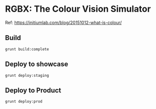 # RGBX: The Colour Vision Simulator

Ref: https://initiumlab.com/blog/20151012-what-is-colour/


## Build

    grunt build:complete
    
## Deploy to showcase

    grunt deploy:staging
    
## Deploy to Product

    grunt deploy:prod
